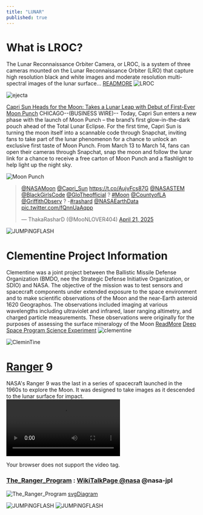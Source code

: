 ```yaml
---
title: "LUNAR"
published: true
---
```


# What is LROC?
The Lunar Reconnaissance Orbiter Camera, or LROC, is a system of three cameras mounted on the Lunar Reconnaissance Orbiter (LRO) that capture high resolution black and white images and moderate resolution multi-spectral images of the lunar surface... [READMORE](https://www.lroc.asu.edu/about)
![LROC](https://www.lroc.asu.edu/ckeditor_assets/pictures/1343/content_fip_point_persp.png)

![ejecta](https://www.lroc.asu.edu/ckeditor_assets/pictures/1223/content_M1386451451_LRmos.warp.str01.1100p_FI.png)

[Capri Sun Heads for the Moon: Takes a Lunar Leap with Debut of First-Ever Moon Punch](https://news.kraftheinzcompany.com/press-releases-details/2025/Capri-Sun-Heads-for-the-Moon-Takes-a-Lunar-Leap-with-Debut-of-First-Ever-Moon-Punch/default.aspx) CHICAGO--(BUSINESS WIRE)-- Today, Capri Sun enters a new phase with the launch of Moon Punch – the brand’s first glow-in-the-dark pouch ahead of the Total Lunar Eclipse. For the first time, Capri Sun is turning the moon itself into a scannable code through Snapchat, inviting fans to take part of the lunar phenomenon for a chance to unlock an exclusive first taste of Moon Punch. From March 13 to March 14, fans can open their cameras through Snapchat, snap the moon and follow the lunar link for a chance to receive a free carton of Moon Punch and a flashlight to help light up the night sky. 

![Moon Punch](https://mms.businesswire.com/media/20250311839993/en/2405419/4/Capri_Sun_Moon_Punch_Key_Visual.jpg)

<blockquote class="twitter-tweet"><p lang="und" dir="ltr"><a href="https://twitter.com/NASAMoon?ref_src=twsrc%5Etfw">@NASAMoon</a> <a href="https://twitter.com/Capri_Sun?ref_src=twsrc%5Etfw">@Capri_Sun</a> <a href="https://t.co/AujvFcs87G">https://t.co/AujvFcs87G</a> <a href="https://twitter.com/NASASTEM?ref_src=twsrc%5Etfw">@NASASTEM</a> <a href="https://twitter.com/BlackGirlsCode?ref_src=twsrc%5Etfw">@BlackGirlsCode</a> <a href="https://twitter.com/GloTheofficial?ref_src=twsrc%5Etfw">@GloTheofficial</a> ? <a href="https://twitter.com/hashtag/Moon?src=hash&amp;ref_src=twsrc%5Etfw">#Moon</a> <a href="https://twitter.com/CountyofLA?ref_src=twsrc%5Etfw">@CountyofLA</a> <a href="https://twitter.com/GriffithObserv?ref_src=twsrc%5Etfw">@GriffithObserv</a> ? -<a href="https://twitter.com/hashtag/rashard?src=hash&amp;ref_src=twsrc%5Etfw">#rashard</a> <a href="https://twitter.com/NASAEarthData?ref_src=twsrc%5Etfw">@NASAEarthData</a> <a href="https://t.co/fQnnUaAqpp">pic.twitter.com/fQnnUaAqpp</a></p>&mdash; ThakaRasharD (@MooNLOVER404) <a href="https://twitter.com/MooNLOVER404/status/1914374232878014558?ref_src=twsrc%5Etfw">April 21, 2025</a></blockquote> <script async src="https://platform.twitter.com/widgets.js" charset="utf-8"></script>

<picture>
  <source srcset="https://ia601509.us.archive.org/20/items/noaa_fundingwide/noaa_funding.jpg" media="(orientation: portrait)" />
  <source srcset="https://pbs.twimg.com/media/GpE5G1IagAA1chZ?format=png&name=medium" media="(orientation: landscape)" />
  <img src="https://archive.org/download/noaa_fundingwide/noaa_fundingwide.jpg" alt="JUMPiNGFLASH" />
</picture>


# Clementine Project Information
Clementine was a joint project between the Ballistic Missile Defense Organization (BMDO, nee the Strategic Defense Initiative Organization, or SDIO) and NASA. The objective of the mission was to test sensors and spacecraft components under extended exposure to the space environment and to make scientific observations of the Moon and the near-Earth asteroid 1620 Geographos. The observations included imaging at various wavelengths including ultraviolet and infrared, laser ranging altimetry, and charged particle measurements. These observations were originally for the purposes of assessing the surface mineralogy of the Moon [ReadMore](https://nssdc.gsfc.nasa.gov/planetary/clementine.html) [Deep Space Program Science Experiment](https://nssdc.gsfc.nasa.gov/nmc/spacecraft/display.action?id=1994-004A) ![clementine](https://nssdc.gsfc.nasa.gov/planetary/image/clementine_sc.gif)

![CleminTine](https://planetarydata.jpl.nasa.gov/img/data/clem1-l-h-5-dim-mosaic-v1.0/cl_6001/clemlogo.gif)

 # [Ranger](https://www.jpl.nasa.gov/missions/ranger-1/) 9 
 NASA's Ranger 9 was the last in a series of spacecraft launched in the 1960s to explore the Moon. It was designed to take images as it descended to the lunar surface for impact.
<video  controls >
  <source src="https://d2pn8kiwq2w21t.cloudfront.net/media/videosrangerVideo-Ranger-9-impact-020423.webm" type="video/mp4" />
  
  Your browser does not support the video tag.
</video>

### [The_Ranger_Program](https://science.nasa.gov/mission/lunar-rangers-and-surveyors/) : [WikiTalkPage @nasa](https://en.wikipedia.org/wiki/Talk:Ranger_program) @nasa-jpl 
![The_Ranger_Program](https://assets.science.nasa.gov/dynamicimage/assets/science/psd/solar/2023/09/a/as12-48-7134.jpg?w=6515&h=6515&fit=clip&crop=faces%2Cfocalpoint) [svgDiagram](https://upload.wikimedia.org/wikipedia/commons/5/50/Ranger_6789.svg)

<div class="tupperware" >
<picture>
  <source srcset="https://assets.science.nasa.gov/dynamicimage/assets/science/psd/solar/2023/06/as12-48-7134_1280.jpg?w=1280&h=1280&fit=clip&crop=faces%2Cfocalpoint" media="(orientation: portrait)" />
  <source srcset="https://assets.science.nasa.gov/dynamicimage/assets/science/psd/solar/2023/06/as12-48-7134_1280.jpg?w=1280&h=1280&fit=clip&crop=faces%2Cfocalpoint" media="(orientation: landscape)" />
  <img src="https://assets.science.nasa.gov/dynamicimage/assets/science/psd/solar/2023/06/as12-48-7134_1280.jpg?w=1280&h=1280&fit=clip&crop=faces%2Cfocalpoint" alt="JUMPiNGFLASH" />
</picture>



<picture>
  <source srcset="https://www.lroc.asu.edu/ckeditor_assets/pictures/1241/content_AS17-134-20382_thumb.jpg" media="(orientation: portrait)" />
  <source srcset="https://www.lroc.asu.edu/ckeditor_assets/pictures/1241/content_AS17-134-20382_thumb.jpg" media="(orientation: landscape)" />
  <img src="https://www.lroc.asu.edu/ckeditor_assets/pictures/1241/content_AS17-134-20382_thumb.jpg" alt="JUMPiNGFLASH" />
</picture>

<div>
